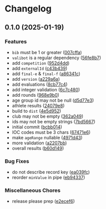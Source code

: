 # Changelog

## 0.1.0 (2025-01-19)


### Features

* `bib` must be 1 or greater ([007cffa](https://github.com/skateresults/import-schema/commit/007cffa6cc2540d3de93d990a1a3c4e40582939f))
* `valibot` is a regular dependency ([56fe8b7](https://github.com/skateresults/import-schema/commit/56fe8b7b90f2fd55c6b33bf9f1420d5a13926edb))
* add `competition` ([952d4dd](https://github.com/skateresults/import-schema/commit/952d4dd93fe81f35677cc4c3fee2999f670760d6))
* add `externalId` ([c43b439](https://github.com/skateresults/import-schema/commit/c43b439549377bd3903532ca113a98d9aef65866))
* add `final-e` & `final-f` ([a86341c](https://github.com/skateresults/import-schema/commit/a86341cbb32faddf4a03d2f1b1cb0dac15930731))
* add `version` ([a229a6a](https://github.com/skateresults/import-schema/commit/a229a6a33511de02558a8e346b7a889505b8c6d1))
* add evaluations ([8cb77c4](https://github.com/skateresults/import-schema/commit/8cb77c48169bb29f001e1728c51e0b7073bfa7a0))
* add integer validation ([6c7c480](https://github.com/skateresults/import-schema/commit/6c7c480b7811fdb743f2278a0c837db44bd57226))
* add rounds ([968e9b0](https://github.com/skateresults/import-schema/commit/968e9b0afeddc04a8c119263a0c788c5baa8b8ab))
* age group id may not be null ([d5d77e3](https://github.com/skateresults/import-schema/commit/d5d77e357a1a4c7579bf05fe76cb4ab8ba53ee94))
* athlete results ([24079e8](https://github.com/skateresults/import-schema/commit/24079e8fd7911a7121549bbca7f52d707140f083))
* build to `dist` ([4e5d952](https://github.com/skateresults/import-schema/commit/4e5d9523841bfc1818cbedb14ace34bb30408960))
* club may not be empty ([362a049](https://github.com/skateresults/import-schema/commit/362a0499378e8069c1154963ed84efa35887a4ba))
* ids may not be empty strings ([7bd5667](https://github.com/skateresults/import-schema/commit/7bd5667fcaf59935aa3cde78349b406d1e03369f))
* initial commit ([bcbb014](https://github.com/skateresults/import-schema/commit/bcbb014bc5dedf72793c23ce54c0186507fa49fb))
* IOC codes must be 3 chars ([67471e6](https://github.com/skateresults/import-schema/commit/67471e6d5468ea8619b66a0ab0d35ed58a6b24ee))
* make `ageRange` nullable ([4971d43](https://github.com/skateresults/import-schema/commit/4971d43ce0e9863a33bedf766e91e242066f87cd))
* more validation ([a2207bb](https://github.com/skateresults/import-schema/commit/a2207bb8541053a151d42040f3d89a2bebb1a54d))
* overall results ([b60d149](https://github.com/skateresults/import-schema/commit/b60d149b9960262eac160a5ae31071e4af95be04))


### Bug Fixes

* do not describe record key ([ea039fc](https://github.com/skateresults/import-schema/commit/ea039fc4752a45fb9a655b05be76991448b2191f))
* reorder `minValue` in pipe ([eb94337](https://github.com/skateresults/import-schema/commit/eb9433771a36317e6134cf97046393067970bd95))


### Miscellaneous Chores

* release please prep ([e2ecef6](https://github.com/skateresults/import-schema/commit/e2ecef6cfa6da109f4768ee2d915f7ea213e6894))
